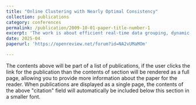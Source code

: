 ```yaml
---
title: "Online Clustering with Nearly Optimal Consistency"
collection: publications
category: conferences
permalink: /publication/2009-10-01-paper-title-number-1
excerpt: 'The work is about efficient real-time data grouping, dynamic clustering with minimal adjustments.'
date: 2025-04
paperurl: 'https://openreview.net/forum?id=NA2vUMaMOm'

---
```


The contents above will be part of a list of publications, if the user clicks the link for the publication than the contents of section will be rendered as a full page, allowing you to provide more information about the paper for the reader. When publications are displayed as a single page, the contents of the above "citation" field will automatically be included below this section in a smaller font.